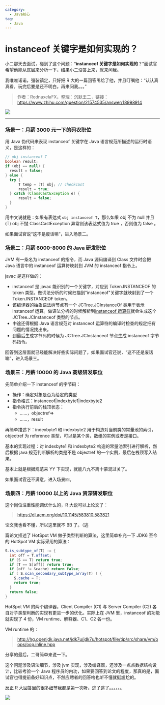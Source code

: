 ```yaml
---
category:
  - Java核心
tag:
  - Java
---
```


# instanceof 关键字是如何实现的？

小二那天去面试，碰到了这个问题：“**instanceof 关键字是如何实现的**？”面试官希望他能从底层来分析一下，结果小二没答上来，就来问我。

我唯唯诺诺，强装镇定，只好把 R 大的一篇回答甩给了他，并且叮嘱他：“认认真真看，玩完后要是还不明白，再来问我。。。”

> 作者：RednaxelaFX，整理：沉默王二，链接：https://www.zhihu.com/question/21574535/answer/18998914

![](https://cdn.jsdelivr.net/gh/thinkingme/thinkingme.github.io@master/images/basic-extra-meal/instanceof-jvm-b676fee6-bfd4-4ae9-9c7b-e488e345f775.gif)

---

### 场景一：月薪 3000 元一下的码农职位

用 Java 伪代码来表现 instanceof 关键字在 Java 语言规范所描述的运行时语义，是这样的：

```java
// obj instanceof T
boolean result;
if (obj == null) {
  result = false;
} else {
  try {
      T temp = (T) obj; // checkcast
      result = true;
  } catch (ClassCastException e) {
      result = false;
  }
}
```

用中文说就是：如果有表达式 `obj instanceof T`，那么如果 obj 不为 null 并且 (T) obj 不抛 ClassCastException 异常则该表达式值为 true ，否则值为 false 。

如果面试官说“这不是废话嘛”，进入场景二。

### 场景二：月薪 6000-8000 的 Java 研发职位

JVM 有一条名为 instanceof 的指令，而 Java 源码编译到 Class 文件时会把 Java 语言中的 instanceof 运算符映射到 JVM 的 instanceof 指令上。

javac 是这样做的：

- instanceof 是 javac 能识别的一个关键字，对应到 Token.INSTANCEOF 的 token 类型。做词法分析的时候扫描到"instanceof"关键字就映射到了一个 Token.INSTANCEOF token。
- 该编译器的抽象语法树节点有一个 JCTree.JCInstanceOf 类用于表示 instanceof 运算。做语法分析的时候解析到[instanceof 运算符](https://tobebetterjavaer.com/oo/instanceof.html)就会生成这个 JCTree.JCInstanceof 类型的节点。
- 中途还得根据 Java 语言规范对 instanceof 运算符的编译时检查的规定把有问题的情况找出来。
- 到最后生成字节码的时候为 JCTree.JCInstanceof 节点生成 instanceof 字节码指令。

回答到这层面就已经能解决好些实际问题了，如果面试官还说，“这不还是废话嘛”，进入场景三。

### 场景三：月薪 10000 的 Java 高级研发职位

先简单介绍一下 instanceof 的字节码：

- 操作：确定对象是否为给定的类型
- 指令格式：instanceof|indexbyte1|indexbyte2
- 指令执行前后的栈顶状态：
  - ……，objectref=>
  - ……，result

再简单描述下：indexbyte1 和 indexbyte2 用于构造对当前类的常量池的索引，objectref 为 reference 类型，可以是某个类，数组的实例或者是接口。

基本的实现过程：对 indexbyte1 和 indexbyte2 构造的常量池索引进行解析，然后根据 java 规范判断解析的类是不是 objectref 的一个实例，最后在栈顶写入结果。

基本上就是根据规范来 YY 下实现，就能八九不离十蒙混过关了。

如果面试官还不满意，进入场景四。

### 场景四：月薪 10000 以上的 Java 资深研发职位

这个岗位注重性能调优什么的，R 大说可以上论文了：

> https://dl.acm.org/doi/10.1145/583810.583821

论文我也看不懂，所以这里就不 BB 了。（逃

篇论文描述了 HotSpot VM 做子类型判断的算法，这里简单补充一下 JDK6 至今的 HotSpot VM 实际采用的算法：

```java
S.is_subtype_of(T) := {
  int off = T.offset;
  if (S == T) return true;
  if (T == S[off]) return true;
  if (off != &cache) return false;
  if ( S.scan_secondary_subtype_array(T) ) {
    S.cache = T;
    return true;
  }
  return false;
}
```

HotSpot VM 的两个编译器，Client Compiler (C1) 与 Server Compiler (C2) 各自对子类型判断的实现有更进一步的优化。实际上在 JVM 里，instanceof 的功能就实现了 4 份，VM runtime、解释器、C1、C2 各一份。

VM runtime 的：

> http://hg.openjdk.java.net/jdk7u/jdk7u/hotspot/file/tip/src/share/vm/oops/oop.inline.hpp

分享的最后，二哥简单来说一下。

这个问题涉及语法细节，涉及 jvm 实现，涉及编译器，还涉及一点点数据结构设计，比较考验一个 Java 程序员的内功，如果要回答到论文的程度，那真的是，面试官也得提前备好知识点，不然应聘者的回答啥也听不懂就挺尴尬的。

反正 R 大回答里的很多细节我都是第一次听，逃了逃了。。。。。。

![](https://cdn.jsdelivr.net/gh/thinkingme/thinkingme.github.io@master/images/xingbiaogongzhonghao.png)

